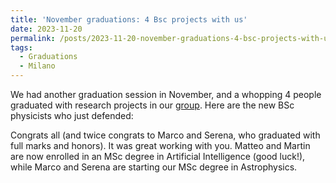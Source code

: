 ```yaml
---
title: 'November graduations: 4 Bsc projects with us'
date: 2023-11-20
permalink: /posts/2023-11-20-november-graduations-4-bsc-projects-with-us
tags:
  - Graduations
  - Milano
---
```


We had another graduation session in November, and a whopping 4 people graduated with research projects in our [group](<../../../../../index.html?p=2466>). Here are the new BSc physicists who just defended:

Congrats all (and twice congrats to Marco and Serena, who graduated with full marks and honors). It was great working with you. Matteo and Martin are now enrolled in an MSc degree in Artificial Intelligence (good luck!), while Marco and Serena are starting our MSc degree in Astrophysics.

